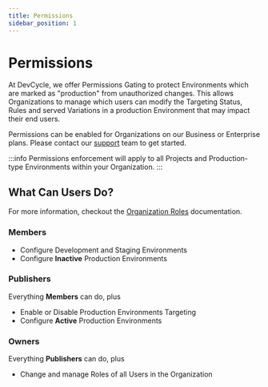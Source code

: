 ```yaml
---
title: Permissions
sidebar_position: 1
---
```


# Permissions

At DevCycle, we offer Permissions Gating to protect Environments which are marked as "production" from unauthorized changes. This allows Organizations to manage which users can modify the Targeting Status, Rules and served Variations in a production Environment that may impact their end users.

Permissions can be enabled for Organizations on our Business or Enterprise plans. Please contact our [support](mailto:support@devcycle.com) team to get started.

:::info
Permissions enforcement will apply to all Projects and Production-type Environments within your Organization.
:::

## What Can Users Do?

For more information, checkout the [Organization Roles](/essentials/organizations#organization-roles) documentation.

### Members

- Configure Development and Staging Environments
- Configure **Inactive** Production Environments

### Publishers

Everything **Members** can do, plus

- Enable or Disable Production Environments Targeting
- Configure **Active** Production Environments

### Owners

Everything **Publishers** can do, plus

- Change and manage Roles of all Users in the Organization
